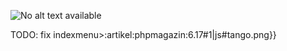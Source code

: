 ![No alt text available](/de/artikel/phpmagazin/php-magazin-6-17_cover_595x842.jpg)

TODO: fix indexmenu>:artikel:phpmagazin:6.17#1|js#tango.png}}
